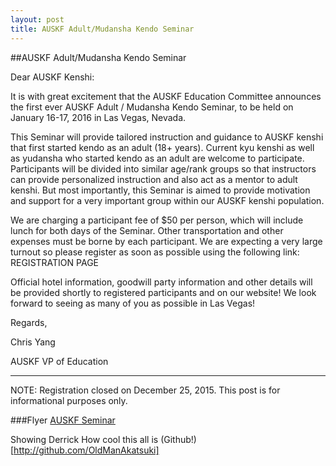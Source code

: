 ```yaml
---
layout: post
title: AUSKF Adult/Mudansha Kendo Seminar
---
```


##AUSKF Adult/Mudansha Kendo Seminar

Dear AUSKF Kenshi:

It is with great excitement that the AUSKF Education Committee announces the first ever AUSKF Adult / Mudansha Kendo Seminar, to be held on January 16-17, 2016 in Las Vegas, Nevada.

This Seminar will provide tailored instruction and guidance to AUSKF kenshi that first started kendo as an adult (18+ years). Current kyu kenshi as well as yudansha who started kendo as an adult are welcome to participate. Participants will be divided into similar age/rank groups so that instructors can provide personalized instruction and also act as a mentor to adult kenshi. But most importantly, this Seminar is aimed to provide motivation and support for a very important group within our AUSKF kenshi population.

We are charging a participant fee of $50 per person, which will include lunch for both days of the Seminar. Other transportation and other expenses must be borne by each participant. We are expecting a very large turnout so please register as soon as possible using the following link: REGISTRATION PAGE

Official hotel information, goodwill party information and other details will be provided shortly to registered participants and on our website! We look forward to seeing as many of you as possible in Las Vegas!

Regards,

Chris Yang

AUSKF VP of Education

------
NOTE: Registration closed on December 25, 2015.  This post is for informational purposes only.

###Flyer
[AUSKF Seminar](/img/pdfs/auskf_mudansha.pdf)


Showing Derrick How cool this all is (Github!)[http://github.com/OldManAkatsuki]
